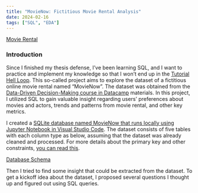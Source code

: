 ```yaml
---
title: "MovieNow: Fictitious Movie Rental Analysis"
date: 2024-02-16
tags: ["SQL", "EDA"]
---
```


[Movie Rental][def]  

[def]: thumb-MovieNow.jpg "Photo by [Sean Benesh](https://unsplash.com/@seanbenesh?utm_content=creditCopyText&utm_medium=referral&utm_source=unsplash) on [Unsplash](https://unsplash.com/photos/grayscale-photo-of-books-on-shelves-6Nbo9Pn0yJA?utm_content=creditCopyText&utm_medium=referral&utm_source=unsplash)"

### Introduction

Since I finished my thesis defense, I’ve been learning SQL, and I want to practice and implement my knowledge so that I won’t end up in the [Tutorial Hell Loop](https://www.urbandictionary.com/define.php?term=Tutorial+Hell). This so-called project aims to explore the dataset of a fictitious online movie rental named “MovieNow”. The dataset was obtained from the [Data-Driven Decision-Making course in Datacamp](https://app.datacamp.com/learn/courses/data-driven-decision-making-in-sql) materials. In this project, I utilized SQL to gain valuable insight regarding users’ preferences about movies and actors, trends and patterns from movie rental, and other key metrics.

I created a [SQLite database named MovieNow that runs locally using Jupyter Notebook in Visual Studio Code](https://medium.com/@mutiaraa/learned-to-use-sqlite-5576b1c77ed7). The dataset consists of five tables with each column type as below, assuming that the dataset was already cleaned and processed. For more details about the primary key and other constraints, [you can read this](https://github.com/alyamutiara/DataLearning-Roadmap/blob/main/Project/SQL%20-%20Online%20Rental%20Movies/MovieNow-sqlite.sql).

[Database Schema](database-schema.webp "The database schema")

Then I tried to find some insight that could be extracted from the dataset. To get a kickoff idea about the dataset, I proposed several questions I thought up and figured out using SQL queries.